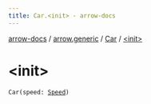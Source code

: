```yaml
---
title: Car.<init> - arrow-docs
---
```


[arrow-docs](../../index.html) / [arrow.generic](../index.html) / [Car](index.html) / [&lt;init&gt;](./-init-.html)

# &lt;init&gt;

`Car(speed: `[`Speed`](../-speed/index.html)`)`